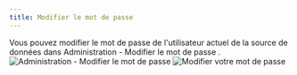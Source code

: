 ```yaml
---
title: Modifier le mot de passe
---
```

Vous pouvez modifier le mot de passe de l'utilisateur actuel de la source de données dans Administration - Modifier le mot de passe .  
![Administration - Modifier le mot de passe](/img/fr/rdm/mac/clip4211.png) 
![Modifier votre mot de passe](/img/fr/rdm/mac/clip0307.png) 

